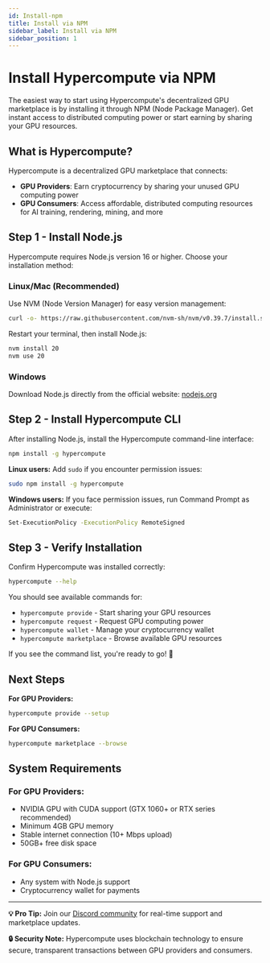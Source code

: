 ```yaml
---
id: Install-npm
title: Install via NPM
sidebar_label: Install via NPM
sidebar_position: 1
---
```


# Install Hypercompute via NPM

The easiest way to start using Hypercompute's decentralized GPU marketplace is by installing it through NPM (Node Package Manager). Get instant access to distributed computing power or start earning by sharing your GPU resources.

## What is Hypercompute?

Hypercompute is a decentralized GPU marketplace that connects:
- **GPU Providers**: Earn cryptocurrency by sharing your unused GPU computing power
- **GPU Consumers**: Access affordable, distributed computing resources for AI training, rendering, mining, and more

## Step 1 - Install Node.js

Hypercompute requires Node.js version 16 or higher. Choose your installation method:

### Linux/Mac (Recommended)
Use NVM (Node Version Manager) for easy version management:

```bash 
curl -o- https://raw.githubusercontent.com/nvm-sh/nvm/v0.39.7/install.sh | bash
```

Restart your terminal, then install Node.js:

```bash
nvm install 20
nvm use 20
```

### Windows
Download Node.js directly from the official website: [nodejs.org](https://nodejs.org/en/download)

## Step 2 - Install Hypercompute CLI

After installing Node.js, install the Hypercompute command-line interface:

```bash
npm install -g hypercompute
```

**Linux users:** Add `sudo` if you encounter permission issues:

```bash
sudo npm install -g hypercompute
```

**Windows users:** If you face permission issues, run Command Prompt as Administrator or execute:

```bash
Set-ExecutionPolicy -ExecutionPolicy RemoteSigned
```

## Step 3 - Verify Installation

Confirm Hypercompute was installed correctly:

```bash
hypercompute --help
```

You should see available commands for:
- `hypercompute provide` - Start sharing your GPU resources
- `hypercompute request` - Request GPU computing power
- `hypercompute wallet` - Manage your cryptocurrency wallet
- `hypercompute marketplace` - Browse available GPU resources

If you see the command list, you're ready to go! 🎉

## Next Steps

**For GPU Providers:**
```bash
hypercompute provide --setup
```

**For GPU Consumers:**
```bash
hypercompute marketplace --browse
```

## System Requirements

### For GPU Providers:
- NVIDIA GPU with CUDA support (GTX 1060+ or RTX series recommended)
- Minimum 4GB GPU memory
- Stable internet connection (10+ Mbps upload)
- 50GB+ free disk space

### For GPU Consumers:
- Any system with Node.js support
- Cryptocurrency wallet for payments

---

**💡 Pro Tip:** Join our [Discord community](https://discord.gg/hypercompute) for real-time support and marketplace updates.

**🔒 Security Note:** Hypercompute uses blockchain technology to ensure secure, transparent transactions between GPU providers and consumers.